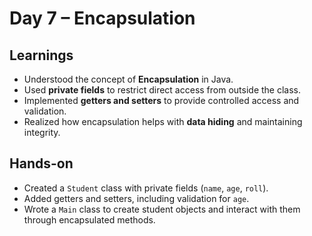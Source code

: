 # Day 7 – Encapsulation

## Learnings
- Understood the concept of **Encapsulation** in Java.
- Used **private fields** to restrict direct access from outside the class.
- Implemented **getters and setters** to provide controlled access and validation.
- Realized how encapsulation helps with **data hiding** and maintaining integrity.

## Hands-on
- Created a `Student` class with private fields (`name`, `age`, `roll`).
- Added getters and setters, including validation for `age`.
- Wrote a `Main` class to create student objects and interact with them through encapsulated methods.
